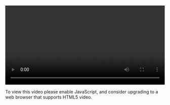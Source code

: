 <video controls="" style="width: 100%; display: block;"><source src="http://o86bpj665.bkt.clouddn.com/http-with-peter/5-query-string-params.mp4" type="video/mp4"><p>To view this video please enable JavaScript, and consider upgrading to a web browser that supports HTML5 video.</p></video>
